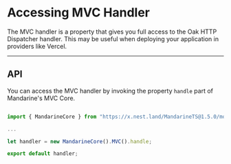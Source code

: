 # Accessing MVC Handler
The MVC handler is a property that gives you full access to the Oak HTTP Dispatcher handler. This may be useful when deploying your application in providers like Vercel.

----

## API
You can access the MVC handler by invoking the property `handle` part of Mandarine's MVC Core.

```typescript

import { MandarineCore } from "https://x.nest.land/MandarineTS@1.5.0/mod.ts";

... 

let handler = new MandarineCore().MVC().handle;

export default handler;
```